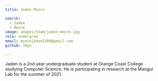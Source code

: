 ```yaml
---
title: Jaden Moore

search:
  - Jaden
  - Moore
image: images/team/jaden-moore.jpg
role: undergrad
email: moorejaden5389@gmail.com
github: Jdyn

---
```


Jaden is a 2nd year undergraduate student at Orange Coast College studying Computer Science. He is participating in research at the Mangul Lab for the summer of 2021.
